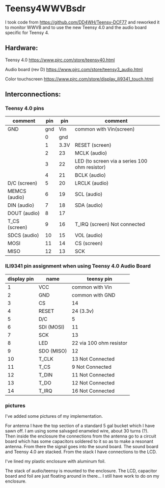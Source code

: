 # Teensy4WWVBsdr

I took code from https://github.com/DD4WH/Teensy-DCF77 and reworked it to monitor WWVB and to
use the new Teensy 4.0 and the audio board specific for Teensy 4.


## Hardware:

Teensy 4.0  https://www.pjrc.com/store/teensy40.html

Audio board (rev D)  https://www.pjrc.com/store/teensy3_audio.html

Color touchscreen https://www.pjrc.com/store/display_ili9341_touch.html



## Interconnections:


### Teensy 4.0 pins


   |  comment | pin | pin | comment |
   |-----|-----|-----|-----|				
   | GND | gnd | Vin | common with Vin(screen) |
   | | 0 | gnd |  |
   | | 1 | 3.3V | RESET (screen) |   
   | | 2 | 23 | MCLK (audio) |
   | | 3 | 22 | LED  (to screen via a series 100 ohm resistor)|
   | | 4 | 21 | BCLK (audio) |
   | D/C (screen)	| 5	| 20 | LRCLK (audio)|
|MEMCS (audio)|	6|	19|	SCL (audio)|
|DIN (audio) |7|18|SDA (audio)|
|DOUT (audio)|8|17||
|T_CS (screen)|9|  16|T_IRQ (screen) Not connected|
|SDCS (audio)|10|15|VOL (audio)|
|MOSI|11|14|CS (screen)|
|  MISO|12|  13	| SCK|
				


### ILI9341 pin assignment when using Teensy 4.0 Audio Board

|display pin |name| teensy pin|
|----|----|---|
|1 |VCC| common with Vin |				
 |2|GND| common with GND |	
 |3|CS|14|
 |4|RESET	|24 (3.3v)|			
 |5|D/C|	5|			
 |6|SDI (MOSI)|	11|			
 |7|SCK|13|
 |8|LED	|22 via 100 ohm resistor|			
 |9|SDO (MISO)|	12|			
|10|T_CLK	|13	Not Connected |		
|11|T_CS	|9	Not Connected|	
|12|T_DIN	|11	Not Connected|		
|13|T_DO	|12	Not Connected|		
|14|T_IRQ|	16	Not Connected|		

### pictures
I've added some pictures of my implementation.

For antenna I have the top section of a standard 5 gal bucket which I have sawn off.
I am using some salvaged enameled wire, about 30 turns (?).
Then inside the enclosure the connections from the antenna go to a circuit board
which has some capacitors soldered to it so as to make a resonant antenna.
From there the signal goes into the sound board.
The sound board and Teensy 4.0 are stacked.
From the stack I have connections to the LCD.

I've lined my plastic enclosure with aluminum foil.

The stack of audio/teensy is mounted to the enclosure.
The LCD, capacitor board and foil are just floating around in there...
I still have work to do on my enclosure.
